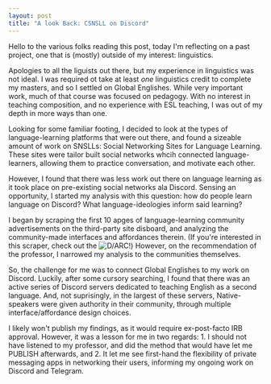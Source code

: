 ```yaml
---
layout: post
title: "A look Back: CSNSLL on Discord"
---
```


Hello to the various folks reading this post, today I'm reflecting on a past project, one that is (mostly) outside of my interest: linguistics.

Apologies to all the liguists out there, but my experience in linguistics was not ideal. I was required ot take at least *one* linguistics credit to complete my masters, and so I settled on Global Englishes. While very important work, much of that course was focused on pedagogy. With no interest in teaching composition, and no experience with ESL teaching, I was out of my depth in more ways than one.

Looking for some familiar footing, I decided to look at the types of language-learning platforms that were out there, and found a sizeable amount of work on SNSLLs: Social Networking Sites for Language Learning. These sites were tailor built social networks whcih connected language-learners, allowing them to practice conversation, and motivate each other.

However, I found that there was less work out there on language learning as it took place on pre-existing social networks ala Discord. Sensing an opportunity, I started my analysis with this question: how do people learn language on Discord? What language-ideologies inform said learning?

I began by scraping the first 10 apges of language-learning community advertisements on the third-party site disboard, and analyzing the community-made interfaces and affordances therein. (If you're interested in this scraper, check out the ![D/ARC!](https://darcmode.org/)) However, on the recommendation of the professor, I narrowed my analysis to the communities themselves.

So, the challenge for me was to connect Global Englishes to my work on Discord. Luckily, after some cursory searching, I found that there was an active series of Discord servers dedicated to teaching English as a second language. And, not suprisingly, in the largest of these servers, Native-speakers were given authority in their community, through multiple interface/affordance design choices. 

I likely won't publish my findings, as it would require ex-post-facto IRB approval. However, it was a lesson for me in two regards: 1. I should not have listened to my professor, and did the method that would have let me PUBLISH afterwards, and 2. It let me see first-hand the flexibility of private messaging apps in networking their users, informing my ongoing work on Discord and Telegram.
